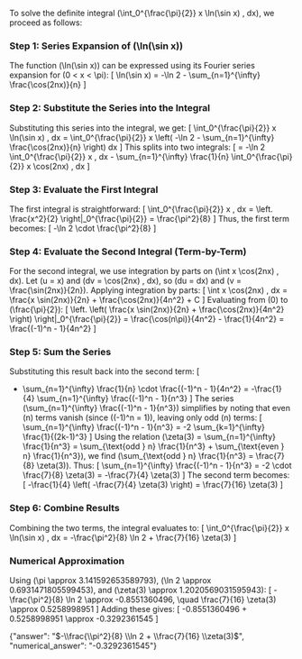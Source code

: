 
To solve the definite integral \(\int_0^{\frac{\pi}{2}} x \ln(\sin x) \, dx\), we proceed as follows:

### Step 1: Series Expansion of \(\ln(\sin x)\)
The function \(\ln(\sin x)\) can be expressed using its Fourier series expansion for \(0 < x < \pi\):
\[
\ln(\sin x) = -\ln 2 - \sum_{n=1}^{\infty} \frac{\cos(2nx)}{n}
\]

### Step 2: Substitute the Series into the Integral
Substituting this series into the integral, we get:
\[
\int_0^{\frac{\pi}{2}} x \ln(\sin x) \, dx = \int_0^{\frac{\pi}{2}} x \left( -\ln 2 - \sum_{n=1}^{\infty} \frac{\cos(2nx)}{n} \right) dx
\]
This splits into two integrals:
\[
= -\ln 2 \int_0^{\frac{\pi}{2}} x \, dx - \sum_{n=1}^{\infty} \frac{1}{n} \int_0^{\frac{\pi}{2}} x \cos(2nx) \, dx
\]

### Step 3: Evaluate the First Integral
The first integral is straightforward:
\[
\int_0^{\frac{\pi}{2}} x \, dx = \left. \frac{x^2}{2} \right|_0^{\frac{\pi}{2}} = \frac{\pi^2}{8}
\]
Thus, the first term becomes:
\[
-\ln 2 \cdot \frac{\pi^2}{8}
\]

### Step 4: Evaluate the Second Integral (Term-by-Term)
For the second integral, we use integration by parts on \(\int x \cos(2nx) \, dx\). Let \(u = x\) and \(dv = \cos(2nx) \, dx\), so \(du = dx\) and \(v = \frac{\sin(2nx)}{2n}\). Applying integration by parts:
\[
\int x \cos(2nx) \, dx = \frac{x \sin(2nx)}{2n} + \frac{\cos(2nx)}{4n^2} + C
\]
Evaluating from \(0\) to \(\frac{\pi}{2}\):
\[
\left. \left( \frac{x \sin(2nx)}{2n} + \frac{\cos(2nx)}{4n^2} \right) \right|_0^{\frac{\pi}{2}} = \frac{\cos(n\pi)}{4n^2} - \frac{1}{4n^2} = \frac{(-1)^n - 1}{4n^2}
\]

### Step 5: Sum the Series
Substituting this result back into the second term:
\[
- \sum_{n=1}^{\infty} \frac{1}{n} \cdot \frac{(-1)^n - 1}{4n^2} = -\frac{1}{4} \sum_{n=1}^{\infty} \frac{(-1)^n - 1}{n^3}
\]
The series \(\sum_{n=1}^{\infty} \frac{(-1)^n - 1}{n^3}\) simplifies by noting that even \(n\) terms vanish (since \((-1)^n = 1\)), leaving only odd \(n\) terms:
\[
\sum_{n=1}^{\infty} \frac{(-1)^n - 1}{n^3} = -2 \sum_{k=1}^{\infty} \frac{1}{(2k-1)^3}
\]
Using the relation \(\zeta(3) = \sum_{n=1}^{\infty} \frac{1}{n^3} = \sum_{\text{odd } n} \frac{1}{n^3} + \sum_{\text{even } n} \frac{1}{n^3}\), we find \(\sum_{\text{odd } n} \frac{1}{n^3} = \frac{7}{8} \zeta(3)\). Thus:
\[
\sum_{n=1}^{\infty} \frac{(-1)^n - 1}{n^3} = -2 \cdot \frac{7}{8} \zeta(3) = -\frac{7}{4} \zeta(3)
\]
The second term becomes:
\[
-\frac{1}{4} \left( -\frac{7}{4} \zeta(3) \right) = \frac{7}{16} \zeta(3)
\]

### Step 6: Combine Results
Combining the two terms, the integral evaluates to:
\[
\int_0^{\frac{\pi}{2}} x \ln(\sin x) \, dx = -\frac{\pi^2}{8} \ln 2 + \frac{7}{16} \zeta(3)
\]

### Numerical Approximation
Using \(\pi \approx 3.141592653589793\), \(\ln 2 \approx 0.6931471805599453\), and \(\zeta(3) \approx 1.2020569031595943\):
\[
-\frac{\pi^2}{8} \ln 2 \approx -0.8551360496, \quad \frac{7}{16} \zeta(3) \approx 0.5258998951
\]
Adding these gives:
\[
-0.8551360496 + 0.5258998951 \approx -0.3292361545
\]

{"answer": "$-\\frac{\\pi^2}{8} \\ln 2 + \\frac{7}{16} \\zeta(3)$", "numerical_answer": "-0.3292361545"}